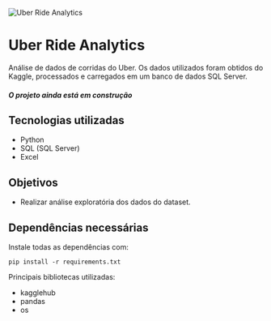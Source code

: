 ![Uber Ride Analytics](https://marketing.dcassetcdn.com/blog/2018/September/Uber-Wordmark/DI_Uber-Wordmark_Banner_828x300.jpg)
# Uber Ride Analytics


Análise de dados de corridas do Uber. Os dados utilizados foram obtidos do Kaggle, processados e carregados em um banco de dados SQL Server.

##### ***O projeto ainda está em construção***


## Tecnologias utilizadas

- Python
- SQL (SQL Server)
- Excel

## Objetivos

- Realizar análise exploratória dos dados do dataset.

## Dependências necessárias

Instale todas as dependências com:

```
pip install -r requirements.txt
```

Principais bibliotecas utilizadas:

- kagglehub
- pandas
- os